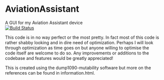 # AviationAssistant
A GUI for my Aviation Assistant device<br>
[![Build Status](https://server1.nicholaspease.com:11000/api/badges/npease/AviationAssistant/status.svg)](https://server1.nicholaspease.com:11000/LAX18/AviationAssistant)<br>

This code is in no way perfect or the most pretty. In fact most of this code is rather shabby looking and in dire need of optimization. Perhaps I will look through optimization as time goes on but anyone willing to optimise the code itself are welcome to do so. Any improvements or additions to the codebase and features would be greatly appreciated!

This is created using the dump1090-mutability software but more on the references can be found in information.html.  
